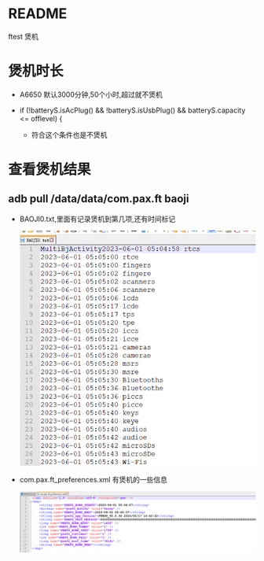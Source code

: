 # README

ftest 煲机

# 煲机时长

* A6650 默认3000分钟,50个小时,超过就不煲机

* if (!batteryS.isAcPlug() && !batteryS.isUsbPlug() && batteryS.capacity <= offlevel) {

    * 符合这个条件也是不煲机

# 查看煲机结果

## adb pull /data/data/com.pax.ft baoji

* BAOJI0.txt,里面有记录煲机到第几项,还有时间标记

    ![0002_0001](images/0002_0001.png)

* com.pax.ft_preferences.xml 有煲机的一些信息

    ![0002_0002](images/0002_0002.png)